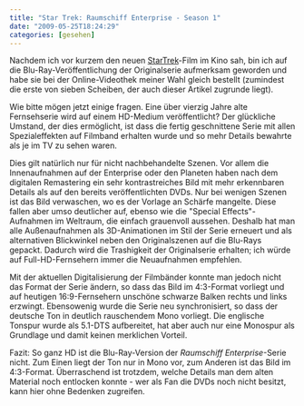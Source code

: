 ```yaml
---
title: "Star Trek: Raumschiff Enterprise - Season 1"
date: "2009-05-25T18:24:29"
categories: [gesehen]
---
```


Nachdem ich vor kurzem den neuen [StarTrek](/blog/2009/05/16/star-trek/)-Film im Kino sah, bin ich auf die Blu-Ray-Veröffentlichung der Originalserie aufmerksam geworden und habe sie bei der Online-Videothek meiner Wahl gleich bestellt (zumindest die erste von sieben Scheiben, der auch dieser Artikel zugrunde liegt).

Wie bitte mögen jetzt einige fragen. Eine über vierzig Jahre alte Fernsehserie wird auf einem HD-Medium veröffentlicht? Der glückliche Umstand, der dies ermöglicht, ist dass die fertig geschnittene Serie mit allen Spezialeffekten auf Filmband erhalten wurde und so mehr Details bewahrte als je im TV zu sehen waren.

Dies gilt natürlich nur für nicht nachbehandelte Szenen. Vor allem die Innenaufnahmen auf der Enterprise oder den Planeten haben nach dem digitalen Remastering ein sehr kontrastreiches Bild mit mehr erkennbaren Details als auf den bereits veröffentlichten DVDs. Nur bei wenigen Szenen ist das Bild verwaschen, wo es der Vorlage an Schärfe mangelte. Diese fallen aber umso deutlicher auf, ebenso wie die "Special Effects"-Aufnahmen im Weltraum, die einfach grauenvoll aussehen. Deshalb hat man alle Außenaufnahmen als 3D-Animationen im Stil der Serie erneuert und als alternativen Blickwinkel neben den Originalszenen auf die Blu-Rays gepackt. Dadurch wird die Trashigkeit der Originalserie erhalten; ich würde auf Full-HD-Fernsehern immer die Neuaufnahmen empfehlen.

Mit der aktuellen Digitalisierung der Filmbänder konnte man jedoch nicht das Format der Serie ändern, so dass das Bild im 4:3-Format vorliegt und auf heutigen 16:9-Fernsehern unschöne schwarze Balken rechts und links erzwingt. Ebensowenig wurde die Serie neu synchronisiert, so dass der deutsche Ton in deutlich rauschendem Mono vorliegt. Die englische Tonspur wurde als 5.1-DTS aufbereitet, hat aber auch nur eine Monospur als Grundlage und damit keinen merklichen Vorteil.

Fazit: So ganz HD ist die Blu-Ray-Version der *Raumschiff Enterprise*-Serie nicht. Zum Einen liegt der Ton nur in Mono vor, zum Anderen ist das Bild im 4:3-Format. Überraschend ist trotzdem, welche Details man dem alten Material noch entlocken konnte - wer als Fan die DVDs noch nicht besitzt, kann hier ohne Bedenken zugreifen.
